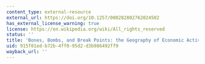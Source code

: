 ```yaml
---
content_type: external-resource
external_url: https://doi.org/10.1257/000282802762024502
has_external_license_warning: true
license: https://en.wikipedia.org/wiki/All_rights_reserved
status: ''
title: 'Bones, Bombs, and Break Points: the Geography of Economic Activity'
uid: 915f01ed-b72b-4ff0-95d2-d3b986492ff9
wayback_url: ''
---
```

